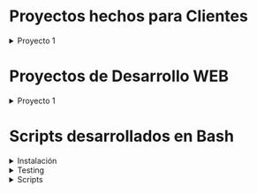 # Proyectos hechos para Clientes

<details>
	<summary>Proyecto 1</summary>

# Gestor de Productos/Stock/Ventas en Excel asociado a una Webapp

 **Tecnologías utilizadas**
<p align="center">
  <img src="https://img.shields.io/badge/JavaScript-F7DF1E?style=for-the-badge&logo=javascript&logoColor=black" alt="JavaScript" />
  <img src="https://img.shields.io/badge/CSS3-1572B6?style=for-the-badge&logo=css3&logoColor=white" alt="CSS3" />
  <img src="https://img.shields.io/badge/HTML5-E34F26?style=for-the-badge&logo=html5&logoColor=white" alt="HTML5" />
  <img src="https://img.shields.io/badge/Google%20Apps%20Script-4285F4?style=for-the-badge&logo=googleapps&logoColor=white" alt="Google Apps Script" />
  <img src="https://img.shields.io/badge/Excel-217346?style=for-the-badge&logo=microsoftexcel&logoColor=white" alt="Excel" />
  <img src="https://img.shields.io/badge/Cloudflare-F38020?style=for-the-badge&logo=cloudflare&logoColor=white" alt="Cloudflare" />
  
</p>

## Imágenes con Hipervínculos

## Gestor en Excel

### Registrar y modificar Productos

[![Screenshot from 2025-07-26 11-18-06](https://github.com/user-attachments/assets/ea27de39-a572-4777-94eb-ba19aa68c6a2)](https://docs.google.com/spreadsheets/d/1bAWnvUEpwE99F7vQJWXQyTF9YEDViv7gL2M8NR58hO0/edit?usp=sharing)

### Registrar Ventas

[![Screenshot from 2025-07-26 11-24-31](https://github.com/user-attachments/assets/97228c34-f37e-485d-aa56-0e3ccc59879e)](https://docs.google.com/spreadsheets/d/1bAWnvUEpwE99F7vQJWXQyTF9YEDViv7gL2M8NR58hO0/edit?usp=sharing)

### Registrar Stock

[![Screenshot from 2025-07-26 10-48-13](https://github.com/user-attachments/assets/2e81672a-444b-4c71-96c8-126dba39081b)](https://docs.google.com/spreadsheets/d/1bAWnvUEpwE99F7vQJWXQyTF9YEDViv7gL2M8NR58hO0/edit?usp=sharing)

## Gestor desde una Webapp que actualiza el Excel

[![Screenshot from 2025-07-26 11-48-13](https://github.com/user-attachments/assets/b48c6fbd-f797-4811-88e4-7afd1052f7f2)](https://appforexcel.luzardo-thomas.workers.dev/)
[![Screenshot from 2025-07-26 11-48-14](https://github.com/user-attachments/assets/5303d0d0-72a6-4a0b-9c84-5c87a9e2eca8)](https://appforexcel.luzardo-thomas.workers.dev/)
[![Screenshot from 2025-07-26 11-48-15](https://github.com/user-attachments/assets/b1d7b96a-699f-4e7e-9927-e3c5cf96d283)](https://appforexcel.luzardo-thomas.workers.dev/)
[![Screenshot from 2025-07-26 11-48-16](https://github.com/user-attachments/assets/e007878d-5206-4399-924c-c015b82e389e)](https://appforexcel.luzardo-thomas.workers.dev/)

</details>


# Proyectos de Desarrollo WEB

<details>
	<summary>Proyecto 1</summary>

# Plataforma para ver trailers de series y películas

 **Tecnologías utilizadas**
<p align="center">
  <img src="https://img.shields.io/badge/JavaScript-F7DF1E?style=for-the-badge&logo=javascript&logoColor=black" alt="JavaScript" />
  <img src="https://img.shields.io/badge/CSS3-1572B6?style=for-the-badge&logo=css3&logoColor=white" alt="CSS3" />
  <img src="https://img.shields.io/badge/HTML5-E34F26?style=for-the-badge&logo=html5&logoColor=white" alt="HTML5" />
  <img src="https://img.shields.io/badge/TailwindCSS-38B2AC?style=for-the-badge&logo=tailwind-css&logoColor=white" alt="TailwindCSS" />
  <img src="https://img.shields.io/badge/MongoDB-47A248?style=for-the-badge&logo=mongodb&logoColor=white" alt="MongoDB" />
  <img src="https://img.shields.io/badge/Express.js-000000?style=for-the-badge&logo=express&logoColor=white" alt="ExpressJS" />
  <img src="https://img.shields.io/badge/React-20232A?style=for-the-badge&logo=react&logoColor=61DAFB" alt="React" />
  <img src="https://img.shields.io/badge/Node.js-43853D?style=for-the-badge&logo=node-dot-js&logoColor=white" alt="NodeJS" />
</p>

## Imágenes con Hipervínculos
	
[![Screenshot from 2024-10-16 11-18-06](https://github.com/user-attachments/assets/d5817225-a29f-4b68-8b7b-fa1c6382b680)](https://chillstream.onrender.com)
[![Screenshot from 2024-10-16 11-24-31](https://github.com/user-attachments/assets/812c8fdf-f494-493a-9473-ebb5d647eb1d)](https://chillstream.onrender.com/login)
[![Screenshot from 2024-10-16 10-48-13](https://github.com/user-attachments/assets/0e1d41fd-5fc9-4335-903c-d67b665f71e7)](https://chillstream.onrender.com)

</details>

# Scripts desarrollados en Bash

<details>
	<summary>Instalación</summary>
	
## Comando para instalar los Scripts
	
```bash
# Clonar el repositorio en la versión más actual
git clone --depth=1 https://github.com/luzardothomas/portfolio_luzardo_thomas.git
# Entrar al directorio donde se encuentra el instalador
cd portfolio_luzardo_thomas/linux_tools
# Ejecutar el instalador
bash installer.sh
```
## Opciones del Instalador
1. **Install:** Instala un script o todos a la vez.
2. **Uninstall:** Desinstala un script o todos a la vez.
3.  **Reinstall:** Reinstala todos los scripts a la vez.
</details>

	
<details>
	<summary>Testing</summary>
	
## Comando para ejecutar un lote de pruebas para cada Script

```bash
 # Entrar al directorio donde se encuentra el tester
 cd portfolio_luzardo_thomas/linux_tools/x_test_scripts/
 # Ejecutar el tester
 bash test_scripts.sh
```
## Opciones del Tester
1. **Test script:** Testea uno o todos los scripts a la vez.
2. **Regenerate test directories:** Elimina todos los directorios y recupera los test de los scripts copiandolos desde su directorio.
	
</details>

<details>
	<summary>Scripts</summary>

---

<details>
	<summary>Script 1: extract_directory_files</summary>

<details>
	<summary>Resumen</summary>
	
Extrae los archivos que se encuentran en los directorios, los almacena en un directorio y elimina los directorios vaciados.

</details>


<details>
	<summary>Sintaxis y parametros enviados</summary>
	
## Sintaxis

```
extract_directory_files ~/ruta comando_saltar nombre_directorio
```

## Parametros

* **Ruta (opcional):** La dirección que se mande tiene que incluir ~/* , dicho de otra forma /home/usuario/*. Si no se manda ninguna ruta entonces se utiliza la ruta del directorio actual en el que se encuentra.
* **Comando saltar (opcional):** Se utiliza para saltar la pregunta de seguridad que aparece luego de ejecutar el script.
* **Nombre directorio (obligatorio):** Es el nombre del directorio general donde se va a guardar el resultado de la extracción de archivos. No puede elegirse un nombre de directorio que ya exista dentro en la dirección en la que se ejecuta el Script.

| **⚠ Caracteres inválidos en el nombre del Directorio ⚠**  |
| ------------- |
| Nombre de Directorio vacío      | 
| Espacio      | 
| `/` Barra diagonal     |
|`\` Barra diagonal inversa|
|`:` Dos puntos|
|`*` Asterisco|
|`?` Signo de interrogación|
|`"` Comillas dobles|
|`<` Menor que|
|`>` Mayor que|
|`\|` Barra vertical|
    
</details>
	
<details>
	<summary>Funcionamiento</summary>

 1. Crea un directorio merge (nombre_directorio)
 2. Por orden ascendente va a recorrer los directorios que hay en la ruta mandada o en la que se encuentra
 3. Busca la ruta de todos los archivos con el comando "find"
 4. Mueve esos archivos al merge y luego borra el directorio que se recorrió
 5. El bucle se da en los pasos 2,3 y 4. El proceso finaliza cuando recorrió todos los directorios
	
</details>

<details>
	<summary>Ejemplo detallado de cómo funciona</summary>
	
#### Estado inicial

![image](https://github.com/user-attachments/assets/7a3f3066-1680-4705-a2c6-a5cf30a8ee95)

![foto1](https://github.com/user-attachments/assets/6005f385-4dc0-4e38-b596-aca107b8e133)

#### Estado final

![image](https://github.com/user-attachments/assets/280b4c1b-08be-4179-99f5-8774711c41f5)

</details>


<details>
	<summary>Formas de usarlo</summary>

```bash
extract_directory_files ~/ruta nombre_directorio 
# los archivos obtenidos en la ruta guardan en nombre_directorio
```
```bash
extract_directory_files nombre_directorio 
# sin ruta especificada significa directorio actual
```
```bash
extract_directory_files -sk nombre_directorio 
# sk significa saltar pregunta
```
</details>
	
</details>

---

<details>
	<summary>Script 2: rename_files</summary>

<details>
	<summary>Resumen</summary>

Renombra los archivos utilizando una plantilla.

</details>


<details>
	<summary>Sintaxis y parametros enviados</summary>
	
```
rename_files ~/ruta comando_saltar nombre_plantilla
```
* **Ruta (opcional):** La dirección que se mande tiene que incluir ~/* , dicho de otra forma /home/usuario/*. Si no se manda ninguna ruta entonces se utiliza la ruta del directorio actual en el que se encuentra.
* **Comando de saltar (opcional):** Se utiliza para saltar la pregunta que se da luego de ejecutar el script.
* **Nombre de la plantilla (obligatorio):** Es el nombre del directorio general (merge) en el que se va a guardar el resultado del renombramiento de los archivos. No se puede usar si ya existen archivos con esa plantilla.

| **⚠ Caracteres inválidos en el nombre del Directorio ⚠**  |
| ------------- |
| Nombre de Directorio vacío      | 
| Espacio      | 
| `/` Barra diagonal     |
|`\` Barra diagonal inversa|
|`:` Dos puntos|
|`*` Asterisco|
|`?` Signo de interrogación|
|`"` Comillas dobles|
|`<` Menor que|
|`>` Mayor que|
|`\|` Barra vertical|

</details>
	
<details>
	<summary>Funcionamiento</summary>


 1. Separa los archivos que va a recorrer en orden ascendente
 2. Inicializa un contador en 1
 3. Recorre los archivos en orden ascendente
 4. Obtiene la extensión del archivo
 5. El nombre nuevo del archivo va a tener como formato:
    * plantilla ; contador ; extensión
 6. Renombra el archivo con el nuevo nombre
 7. Le suma 1 al contador
 8. El bucle se da en los pasos 3,4,5, 6 y 7. El proceso finaliza cuando recorrió todos los archivos


</details>

<details>
	<summary>Ejemplo detallado de cómo funciona</summary>
	
#### Estado inicial

![image](https://github.com/user-attachments/assets/96feb98c-6b09-4a49-a590-1ac81f45f776)

![foto2](https://github.com/user-attachments/assets/ae71b943-2289-4122-8b51-0032925f9f36)

#### Estado final

![image](https://github.com/user-attachments/assets/dcafe4b7-7f55-4b23-8e55-97b3a28a0ed3)

</details>


<details>
	<summary>Formas de usarlo</summary>

```bash
rename_files ~/ruta nombre_plantilla 
# los archivos obtenidos en la ruta guardan en nombre_directorio
```
```bash
rename_files nombre_plantilla  
# sin ruta especificada significa directorio actual
```
```bash
rename_files -sk nombre_plantilla  
# sk significa saltar pregunta
```

</details>

	
</details>

---

<details>
	<summary>Script 3: smart_unzip</summary>

<details>
	<summary>Resumen</summary>

Extrae los archivos de cada archivo .zip, elimina el .zip original y almacena los archivos en un directorio.	

</details>


<details>
	<summary>Sintaxis y parametros enviados</summary>

```
smart_unzip ~/ruta comando_saltar nombre_directorio
```
* **Ruta (opcional):** La dirección que se mande tiene que incluir ~/* , dicho de otra forma /home/usuario/*. Si no se manda ninguna ruta entonces se utiliza la ruta del directorio actual en el que se encuentra.
* **Comando saltar (opcional):** Se utiliza para saltar la pregunta que se da luego de ejecutar el script.
* **Nombre directorio (obligatorio):** Directorio en el que se va a guardar el resultado de la extracción de archivos. No se puede crear si ya existe un directorio con el mismo nombre.

| **⚠ Caracteres inválidos en el nombre del Directorio ⚠**  |
| ------------- |
| Nombre de Directorio vacío      | 
| Espacio      | 
| `/` Barra diagonal     |
|`\` Barra diagonal inversa|
|`:` Dos puntos|
|`*` Asterisco|
|`?` Signo de interrogación|
|`"` Comillas dobles|
|`<` Menor que|
|`>` Mayor que|
|`\|` Barra vertical|	

</details>
	
<details>
	<summary>Funcionamiento</summary>


 1. Crea un directorio merge (nombre_directorio)
 2. Por orden ascendente va a recorrer los archivos .zip que hay en la ruta mandada o en la que se encuentra
 3. Extrae todos los archivos que se encuentran en el .zip en el merge
 4. Elimina el archivo .zip original
 5. El bucle se da en los pasos 2,3 y 4. El proceso finaliza cuando no hayan más archivos .zip

</details>

<details>
	<summary>Ejemplo detallado de cómo funciona</summary>

#### Estado inicial

![image](https://github.com/user-attachments/assets/85218118-008b-4034-80f9-2beb8b1d326b)

![foto3](https://github.com/user-attachments/assets/55a8145d-679a-4906-99a2-041f6cf036a3)

#### Estado final

![image](https://github.com/user-attachments/assets/3932a2f6-bb76-4c6f-b3ca-cba8e35b2cfb)
	
</details>

<details>
	<summary>Formas de usarlo</summary>

```bash
smart_unzip ~/ruta nombre_directorio 
# los archivos extraídos del .zip se guardan en el merge (nombre_directorio)
```
```bash
smart_unzip_files nombre_directorio 
# sin ruta especificada significa directorio actual
```
```bash
smart_unzip -sk nombre_directorio 
# sk significa saltar pregunta
```

</details>

</details>

---

<details>
	<summary>Script 4: smart_zip</summary>


<details>
	<summary>Resumen</summary>

Comprime cada directorio en un archivo .zip, elimina el directorio original y almacena todos los .zip en un directorio.
	
</details>


<details>
	<summary>Sintaxis y parametros enviados</summary>

```bash
smart_zip ~/ruta comando_saltar nombre_directorio
```
* **Ruta (opcional):** La dirección que se mande tiene que incluir ~/* , dicho de otra forma /home/usuario/*. Si no se manda ninguna ruta entonces se utiliza la ruta del directorio actual en el que se encuentra.
* **Comando saltar (opcional):** Se utiliza para saltar la pregunta que se da luego de ejecutar el script.
* **Nombre directorio (obligatorio):** Directorio en el que se va a guardar el resultado de la compresión de archivos. No se puede crear si ya existe un directorio con el mismo nombre.

| **⚠ Caracteres inválidos en el nombre del Directorio ⚠**  |
| ------------- |
| Nombre de Directorio vacío      | 
| Espacio      | 
| `/` Barra diagonal     |
|`\` Barra diagonal inversa|
|`:` Dos puntos|
|`*` Asterisco|
|`?` Signo de interrogación|
|`"` Comillas dobles|
|`<` Menor que|
|`>` Mayor que|
|`\|` Barra vertical|	

</details>
	
<details>
	<summary>Funcionamiento</summary>

1. Crea un directorio merge
2. Por orden ascendente va a recorrer los directorios que hay en la ruta mandada o en la que se encuentra
3. Comprime un archivo a formato .zip
4. Se mueve el archivo .zip al merge
5. Elimina el directorio original
6. El bucle se da en los pasos 2,3 y 4. El proceso finaliza una vez que no hay más directorios

</details>

<details>
	<summary>Ejemplo detallado de cómo funciona</summary>

#### Estado inicial

![image](https://github.com/user-attachments/assets/3b421764-b8dd-4737-a9b1-50d25d9d10a1)

![foto4](https://github.com/user-attachments/assets/ca637d7e-6d39-4727-b0ff-f5489a9467af)

#### Estado final

![image](https://github.com/user-attachments/assets/543de425-b38c-4844-acea-dfa02a61254d)
	
</details>


<details>
	<summary>Formas de usarlo</summary>

```bash
smart_zip ~/ruta nombre_directorio 
# los archivos obtenidos en la ruta guardan en nombre_directorio
```
```bash
smart_zip nombre_directorio 
# sin ruta especificada significa directorio actual
```
```bash
smart_zip -sk nombre_directorio 
# sk significa saltar pregunta
```

</details>
	
</details>

---

<details>
	<summary>Script 5: wrap_files</summary>


<details>
	<summary>Resumen</summary>

Crea un directorio para cada archivo, almacena ese archivo en el directorio creado con su mismo nombre, y almacena esos directorios en un directorio.
	
</details>


<details>
	<summary>Sintaxis y parametros enviados</summary>

```
wrap_files ~/ruta comando_saltar nombre_directorio
```
* **Ruta (opcional):** La dirección que se mande tiene que incluir ~/* , dicho de otra forma /home/usuario/*. Si no se manda ninguna ruta entonces se utiliza la ruta del directorio actual en el que se encuentra.
* **Comando saltar (opcional):** Se utiliza para saltar la pregunta que se da luego de ejecutar el script.
* **Nombre directorio (obligatorio):** Es el nombre del directorio general (merge) en el que se va a guardar el resultado de la creación de directorios para cada archivo. Los directorios se llaman igual que el archivo que contienen. No se puede crear si ya existe un directorio con el mismo nombre.

| **⚠ Caracteres inválidos en el nombre del Directorio ⚠**  |
| ------------- |
| Nombre de Directorio vacío      | 
| Espacio      | 
| `/` Barra diagonal     |
|`\` Barra diagonal inversa|
|`:` Dos puntos|
|`*` Asterisco|
|`?` Signo de interrogación|
|`"` Comillas dobles|
|`<` Menor que|
|`>` Mayor que|
|`\|` Barra vertical|	

</details>
	
<details>
	<summary>Funcionamiento</summary>

 1. Crea un directorio merge (nombre_directorio).
 2. Por orden ascendente va a recorrer los archivos que hay en la ruta mandada o en la que se encuentra
 3. Crea un directorio para el archivo
 4. Mueve el archivo a su correspondiente directorio
 5. Mueve el directorio del archivo al merge
 6. El bucle se da en los pasos 2,3, 4 y 5. El proceso finaliza una vez que no hay más archivos


</details>

<details>
	<summary>Ejemplo detallado de cómo funciona</summary>


#### Estado inicial

![image](https://github.com/user-attachments/assets/5416e060-4ff2-4092-a332-7882faa94844)

![foto5](https://github.com/user-attachments/assets/542b98a6-573d-4d57-93c9-719a9638a269)

#### Estado final

![image](https://github.com/user-attachments/assets/ee402a1a-8e60-40e0-a90f-ac96a9e8a608)

</details>


<details>
	<summary>Formas de usarlo</summary>

```bash
wrap_files ~/ruta nombre_directorio 
# los archivos obtenidos en la ruta guardan en nombre_directorio
```
```bash
wrap_files directory_name 
# sin ruta especificada significa directorio actual
```
```bash
wrap_files -sk directory_name 
# sk significa saltar pregunta
```

</details>

	
</details>

---

<details>
	<summary>Script 6: wrap_files_in_groups</summary>

<details>
	<summary>Resumen</summary>

Almacena un grupo o varios grupos de archivos en uno o varios directorios.
	
</details>


<details>
	<summary>Sintaxis y parametros enviados</summary>

```
wrap_files_in_groups ~/ruta comando_saltar nombre_grupo rango
```
* **Ruta (opcional):** La dirección que se mande debe incluir ~/* , dicho de otra forma /home/usuario/*. Si no se manda ninguna ruta entonces se utiliza la ruta del directorio actual si es que cumple la condición anterior.

* **Comando saltar (opcional):** Se utiliza para saltar la pregunta y elegir la opción 1 o 2.
* **Nombre grupo (opcional):** Si no se manda el nombre del grupo previamente se lo va a pedir después. Es un directorio o muchos que almacenan una cantidad de archivos acorde al rango establecido. No se puede crear si ya existe un directorio con el mismo nombre que el grupo.
* **Rango (obligatorio):** Formato a-b (ambos números) que sirve para indicar cuántos archivos se quiere seleccionar. Si se pone 1-10 el rango se calcula con la diferencia del extremo superior y el inferior sumándole uno (10-1+1), por lo que seleccionaría los 10 primeros archivos que se encuentren en el orden ascendente. No se aceptan rangos negativos.

| **⚠ Caracteres inválidos en el nombre del Directorio ⚠**  |
| ------------- |
| Nombre de Directorio vacío      | 
| Espacio      | 
| `/` Barra diagonal     |
|`\` Barra diagonal inversa|
|`:` Dos puntos|
|`*` Asterisco|
|`?` Signo de interrogación|
|`"` Comillas dobles|
|`<` Menor que|
|`>` Mayor que|
|`\|` Barra vertical|
	

</details>
	
<details>
	<summary>Funcionamiento</summary>

 1. Separa los archivos en orden ascendente
 2. Inicializa un contador en 0
 3. Selecciona un rango de archivos
 4. Le suma 1 al contador
 5. Crea el directorio para un grupo de archivos
 6. Se mueve el rango de archivos a su grupo correspondiente
 7. El bucle se da en los pasos 3,4,5 y 6. El proceso finaliza cuando ya no hay más rangos

</details>

<details>
	<summary>Ejemplo 1 detallado de cómo funciona</summary>

#### Estado inicial

![image](https://github.com/user-attachments/assets/6612f735-c02c-4735-b283-a065b633888e)

![foto6 1](https://github.com/user-attachments/assets/2bf19032-6538-4610-91b6-d9a61ab103c8)

#### Estado final

![image](https://github.com/user-attachments/assets/09ae6f9c-b13d-4f31-a343-c1b0122a1ba8)

	

</details>

<details>
	<summary>Ejemplo 2 detallado de cómo funciona</summary>


#### Estado inicial

![image](https://github.com/user-attachments/assets/57800075-9b0e-4af1-bec9-f62f5a598672)

![foto6 2](https://github.com/user-attachments/assets/91a6fe71-aa11-436a-b6e9-9744520f29b2)

#### Estado final

![image](https://github.com/user-attachments/assets/99efe177-77ef-4601-9c4f-264240a1c2de)

</details>


<details>
	<summary>Formas de usarlo</summary>

```bash
wrap_files_in_groups ~/ruta 1-10
# selecciona un grupo de 10 archivos y luego le toca al usuario decidir entre opcion 1 o 2
# opción 1 : nombre_plantilla | opción 2: nombre_grupo (como es solo un grupo da igual)
```
```bash
wrap_files_in_groups 1-10
# sin ruta especificada significa directorio actual
```
```bash
wrap_files_in_groups -sk1 1-2 3-6 7-10
# sk1 significa saltar pregunta y elegir opción 1
# la plantilla es solo una y la va a pedir por pantalla
# ejemplo: plantilla = nombre_ejemplo, son 3 grupos (1-2,3-6,7-10)
# nombre_ejemplo_1: 2 archivos, nombre_ejemplo_2: 4 archivos, nombre_ejemplo_3: 4 archivos
```
```bash
wrap_files_in_groups -sk1 nombre_grupo 1-2 3-6 7-10
# la plantilla es solo una y ya fue mandada previamente
# nombre_grupo_1: 2 archivos, nombre_grupo_2: 4 archivos, nombre_grupo_3: 4 archivos
```
```bash
wrap_files_in_groups -sk2 1-2 3-6 7-10
# sk2 significa saltar pregunta y elegir opción 2
# usar nombre_grupo como nombres especificos para grupos y se pide por pantalla
# ejemplo: son 3 grupos (1-2,3-6,7-10) por lo que habra que escribir tres nombre_grupo
# nombre_grupo_1 = grupoA, nombre_grupo_2 = grupoB, nombre_grupo_3 = grupoC
# grupoA_1: 2 archivos, grupoB_2: 4 archivos, grupoC_3: 4 archivos
```
```bash
wrap_files_in_groups -sk2 nombre_grupo_A nombre_grupo_B nombre_grupo_C 1-2 3-6 7-10
# se pe mandaron previamente cada uno de los nombres especificos para grupos
# cantidad de nombre_grupo = cantidad de grupos (cada rango es un grupo)
# nombre_grupo_A_1: 2 archivos, nombre_grupo_B_2: 4 archivos, nombre_grupo_C_3: 4 archivos
```

</details>


	
</details>

 

 
</details>







